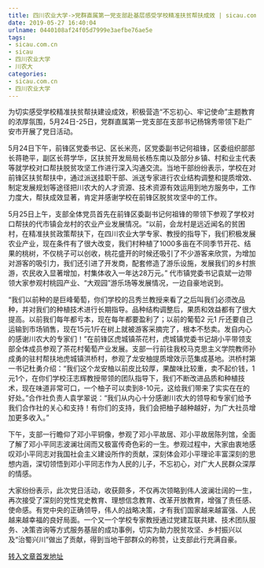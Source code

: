 ```yaml
---
title: 四川农业大学->党群直属第一党支部赴基层感受学校精准扶贫帮扶成效 | sicau.com.cn
date: 2019-05-27 16:40:04
urlname: 0440108af24f05d7999e3aefbe76ae5e
tags: 
- sicau.com.cn
- sicau
- 四川农业大学
- 川农大
categories:
- sicau.com.cn
- 四川农业大学
---
```



为切实感受学校精准扶贫帮扶建设成效，积极营造“不忘初心、牢记使命”主题教育的浓厚氛围，5月24日-25日，党群直属第一党支部在支部书记杨锦秀带领下赴广安市开展了党日活动。

5月24日下午，前锋区党委书记、区长米亮，区党委副书记何祖锋，区委组织部部长蒋艳平，副区长蒋学华，区扶贫开发局局长杨东南以及部分乡镇、村和业主代表等就学校对口帮扶脱贫攻坚工作进行深入沟通交流。当地干部纷纷表示，学校在对前锋区扶贫帮扶中，通过派送挂职干部、派送专家进行农业结构调整和提质增效、制定发展规划等途径把川农大的人才资源、技术资源有效运用到地方服务中，工作力度大，帮扶成效显著，肯定并感谢学校在前锋区脱贫攻坚中的工作。

5月25日上午，支部全体党员首先在前锋区委副书记何祖锋的带领下参观了学校对口帮扶的代市镇会龙村的农业产业发展情况。“以前，会龙村是远近闻名的贫困村，在精准扶贫政策帮扶下，在四川农业大学专家、教授的指导下，我们积极发展农业产业，现在条件有了很大改变，我们村种植了1000多亩在不同季节开花、结果的桃树，不仅桃子可以创收，桃花盛开的时候还吸引了不少游客来欣赏，为增加对游客的吸引力，我们还引进了开发商，配套修造了游乐设施，发展我们的乡村旅游，农民收入显著增加，村集体收入一年达28万元。” 代市镇党委书记袁斌一边带领大家参观村桃园产业、“大观园”游乐场等发展情况，一边自豪地说到。

“我们以前种的是巨峰葡萄，你们学校的吕秀兰教授来看了之后叫我们必须改品种，并对我们的种植技术进行长期指导。品种结构调整后，果质和效益都有了很大提高。以前我们每年都亏本，现在每年都要盈利了；以前的葡萄2 元1 斤还要自己运输到市场销售，现在15元1斤在树上就被游客采摘完了，根本不愁卖。发自内心的感谢川农大的专家们！”在前锋区虎城镇茶花村，虎城镇党委书记胡小平带领支部全体成员参观了茶花村葡萄产业发展。支部一行前往我校马克思主义学院教师孙成勇的驻村帮扶地虎城镇洪桥村，参观了龙安柚提质增效示范集成基地。洪桥村第一书记杜勇介绍：“我们这个龙安柚以前皮比较厚，果酸味比较重，卖不起价钱，1元1个，在你们学校汪志辉教授带领的团队指导下，我们不断改进品质和种植技术，现在味道非常可口，一个柚子可以卖到8-10元，这给我们带来了实实在在的好处。”合作社负责人袁学翠说：“我们从内心十分感谢川农大的领导和专家们给予我们合作社的关心和支持！有你们的支持，我们会把柚子越种越好，为广大社员增加更多收入。”

下午，支部一行瞻仰了邓小平铜像，参观了邓小平故居、邓小平故居陈列馆，全面了解了邓小平同志波澜壮阔而又极富传奇色彩的一生。参观过程中，大家由衷地感叹邓小平同志对我国社会主义建设所作的贡献，深刻体会邓小平理论丰富深刻的思想内涵，深切领悟到邓小平同志作为人民的儿子，不忘初心，对广大人民群众深厚的情感。

大家纷纷表示，此次党日活动，收获颇多，不仅再次领略到伟人波澜壮阔的一生，再次接受了深刻的党性党史教育、理想信念教育、改革开放教育，增强了责任感、使命感。有党中央的正确领导，伟人的战略决策，才有我们国家越来越富强、人民越来越幸福的良好局面。一个又一个学校专家教授通过党建互联共建、技术团队服务、决策咨询等方式服务基层的成功事例，切实为助力脱贫攻坚、乡村振兴以及“治蜀兴川”做出了贡献，得到当地干部群众的称赞，让支部此行充满自豪。





[转入文章首发地址](https://news.sicau.edu.cn/info/1078/51738.htm)
